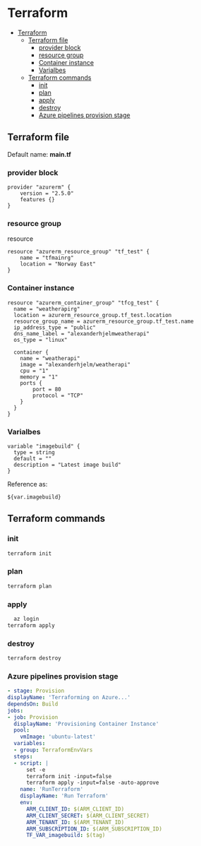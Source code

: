 # Terraform

<!--ts-->
* [Terraform](terraform.md#terraform)
   * [Terraform file](terraform.md#terraform-file)
      * [provider block](terraform.md#provider-block)
      * [resource group](terraform.md#resource-group)
      * [Container instance](terraform.md#container-instance)
      * [Varialbes](terraform.md#varialbes)
   * [Terraform commands](terraform.md#terraform-commands)
      * [init](terraform.md#init)
      * [plan](terraform.md#plan)
      * [apply](terraform.md#apply)
      * [destroy](terraform.md#destroy)
      * [Azure pipelines provision stage](terraform.md#azure-pipelines-provision-stage)

<!-- Added by: runner, at: Tue Dec  7 11:19:40 UTC 2021 -->

<!--te-->

## Terraform file

Default name: **main.tf**

### provider block

```hcl
provider "azurerm" {
    version = "2.5.0"
    features {}
}
```

### resource group

resource <type> <id>

```hcl
resource "azurerm_resource_group" "tf_test" {
    name = "tfmainrg"
    location = "Norway East"
}
```

### Container instance
```hcl
resource "azurerm_container_group" "tfcg_test" {
  name = "weatherapirg"
  location = azurerm_resource_group.tf_test.location
  resource_group_name = azurerm_resource_group.tf_test.name
  ip_address_type = "public"
  dns_name_label = "alexanderhjelmweatherapi"
  os_type = "linux"

  container {
    name = "weatherapi"
    image = "alexanderhjelm/weatherapi"
    cpu = "1"
    memory = "1"
    ports {
        port = 80
        protocol = "TCP"
    }
  }
}
```

### Varialbes
```hcl
variable "imagebuild" {
  type = string
  default = ""
  description = "Latest image build"
}
```

Reference as:
```hcl
${var.imagebuild}
```

## Terraform commands

### init
```bash
terraform init
```

### plan
```bash
terraform plan
```
  
### apply
```bash
  az login
terraform apply
```

### destroy
```bash
terraform destroy
```

### Azure pipelines provision stage
```yaml
- stage: Provision
displayName: 'Terraforming on Azure...'
dependsOn: Build
jobs:
- job: Provision
  displayName: 'Provisioning Container Instance'
  pool:
    vmImage: 'ubuntu-latest'
  variables: 
  - group: TerraformEnvVars
  steps:
  - script: |
      set -e
      terraform init -input=false
      terraform apply -input=false -auto-approve
    name: 'RunTerraform'
    displayName: 'Run Terraform'
    env:
      ARM_CLIENT_ID: $(ARM_CLIENT_ID)
      ARM_CLIENT_SECRET: $(ARM_CLIENT_SECRET)
      ARM_TENANT_ID: $(ARM_TENANT_ID)
      ARM_SUBSCRIPTION_ID: $(ARM_SUBSCRIPTION_ID)
      TF_VAR_imagebuild: $(tag)
  
```
